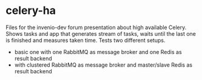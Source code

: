 # celery-ha
Files for the invenio-dev forum presentation about high available Celery.
Shows tasks and app that generates stream of tasks, waits until the last one is finished and measures taken time.
Tests two different setups.
* basic one with one RabbitMQ as message broker and one Redis as result backend
* with clustered RabbitMQ as message broker and master/slave Redis as result backend

